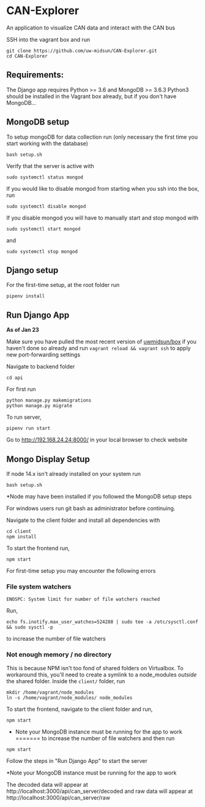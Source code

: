 # CAN-Explorer
An application to visualize CAN data and interact with the CAN bus

SSH into the vagrant box and run
```
git clone https://github.com/uw-midsun/CAN-Explorer.git
cd CAN-Explorer
```
## Requirements:
The Django app requires Python >= 3.6 and MongoDB >= 3.6.3
Python3 should be installed in the Vagrant box already, but if you don't have MongoDB...

## MongoDB setup
To setup mongoDB for data collection run (only necessary the first time you start working with the database)
```
bash setup.sh
```
Verify that the server is active with
```
sudo systemctl status mongod
```
If you would like to disable mongod from starting when you ssh into the box, run
```
sudo systemctl disable mongod
```
If you disable mongod you will have to manually start and stop mongod with
```
sudo systemctl start mongod
```
and
```
sudo systemctl stop mongod
```

## Django setup

For the first-time setup, at the root folder run
```
pipenv install 
```

## Run Django App

__As of Jan 23__ 

Make sure you have pulled the most recent version of [uwmidsun/box](https://github.com/uw-midsun/box) if you haven't done so already and run `vagrant reload && vagrant ssh` to apply new port-forwarding settings

Navigate to backend folder
```
cd api
```

For first run
```
python manage.py makemigrations
python manage.py migrate
```

To run server,
```
pipenv run start
```

Go to http://192.168.24.24:8000/ in your local browser to check website

## Mongo Display Setup
If node 14.x isn't already installed on your system run
```
bash setup.sh
```
*Node may have been installed if you followed the MongoDB setup steps

For windows users run git bash as administrator before continuing.

Navigate to the client folder and install all dependencies with
```
cd client
npm install
```

To start the frontend run,
```
npm start
```

For first-time setup you may encounter the following errors

### File system watchers
```
ENOSPC: System limit for number of file watchers reached
```
Run,
```
echo fs.inotify.max_user_watches=524288 | sudo tee -a /etc/sysctl.conf && sudo sysctl -p
```
to increase the number of file watchers

### Not enough memory / no directory
This is because NPM isn't too fond of shared folders on Virtualbox. To workaround this, you'll need to create a symlink to a node_modules _outside_ the shared folder. Inside the `client/` folder, run 
```
mkdir /home/vagrant/node_modules
ln -s /home/vagrant/node_modules/ node_modules
```


To start the frontend, navigate to the client folder and run,
```
npm start
```
* Note your MongoDB instance must be running for the app to work
=======
to increase the number of file watchers and then run
```
npm start
```

Follow the steps in "Run Django App" to start the server

*Note your MongoDB instance must be running for the app to work

The decoded data will appear at http://localhost:3000/api/can_server/decoded
and raw data will appear at http://localhost:3000/api/can_server/raw
